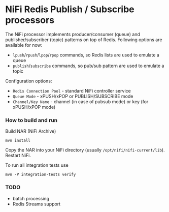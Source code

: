 NiFi Redis Publish / Subscribe processors
=====

The NiFi processor implements producer/consumer (queue) and publisher/subscriber (topic) patterns on top of Redis. Following options are available for now:

- `lpush`/`rpush`/`lpop`/`rpop` commands, so Redis lists are used to emulate a queue
- `publish`/`subscribe` commands, so pub/sub pattern are used to emulate a topic

Configuration options:
- `Redis Connection Pool` - standard NiFi controller service
- `Queue Mode` - xPUSH/xPOP or PUBLISH/SUBSCRIBE mode
- `Channel/Key Name` - channel (in case of pubsub mode) or key (for xPUSH/xPOP mode)

### How to build and run
Build NAR (NiFi Archive)
```
mvn install
```
Copy the NAR into your NiFi directory (usually `/opt/nifi/nifi-current/lib`). \
Restart NiFi.

To run all integration tests use
```
mvn -P integration-tests verify
```

### TODO
- batch processing
- Redis Streams support
